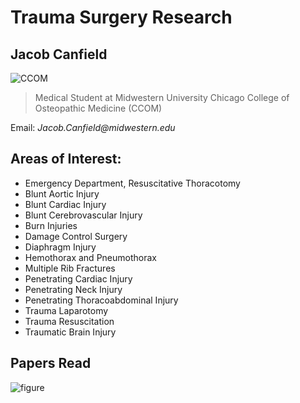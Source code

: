 # Trauma Surgery Research

## Jacob Canfield

![CCOM](https://upload.wikimedia.org/wikipedia/commons/thumb/d/da/CCOM_Seal.jpg/1200px-CCOM_Seal.jpg)


> Medical Student at Midwestern University Chicago College of Osteopathic Medicine (CCOM)

Email: _Jacob.Canfield@midwestern.edu_


## Areas of Interest:

- Emergency Department, Resuscitative Thoracotomy
- Blunt Aortic Injury
- Blunt Cardiac Injury
- Blunt Cerebrovascular Injury
- Burn Injuries
- Damage Control Surgery
- Diaphragm Injury
- Hemothorax and Pneumothorax
- Multiple Rib Fractures
- Penetrating Cardiac Injury
- Penetrating Neck Injury
- Penetrating Thoracoabdominal Injury
- Trauma Laparotomy
- Trauma Resuscitation
- Traumatic Brain Injury

## Papers Read

![figure]('/Users/JakeCanfield/Documents/Trauma_surgery_research/Python/papers_read_metrics.png')